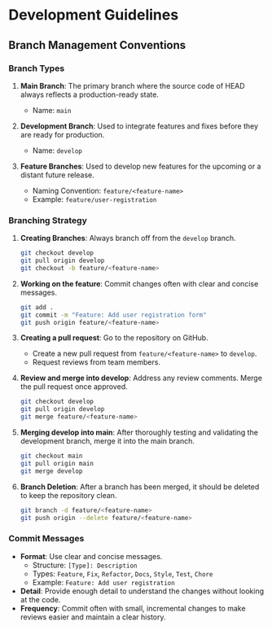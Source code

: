 
# Development Guidelines

## Branch Management Conventions

### Branch Types

1. **Main Branch**: The primary branch where the source code of HEAD always reflects a production-ready state.
   - Name: `main`

2. **Development Branch**: Used to integrate features and fixes before they are ready for production.
   - Name: `develop`

3. **Feature Branches**: Used to develop new features for the upcoming or a distant future release.
   - Naming Convention: `feature/<feature-name>`
   - Example: `feature/user-registration`

### Branching Strategy

1. **Creating Branches**: Always branch off from the `develop` branch.
   ```bash
   git checkout develop
   git pull origin develop
   git checkout -b feature/<feature-name>
   ```

2. **Working on the feature**: Commit changes often with clear and concise messages.
   ```bash
   git add .
   git commit -m "Feature: Add user registration form"
   git push origin feature/<feature-name>
   ```

3. **Creating a pull request**: Go to the repository on GitHub.
   - Create a new pull request from `feature/<feature-name>` to `develop`.
   - Request reviews from team members.

4. **Review and merge into develop**: Address any review comments. Merge the pull request once approved.
   ```bash
   git checkout develop
   git pull origin develop
   git merge feature/<feature-name>
   ```

5. **Merging develop into main**: After thoroughly testing and validating the development branch, merge it into the main branch.
   ```bash
   git checkout main
   git pull origin main
   git merge develop
   ```

6. **Branch Deletion**: After a branch has been merged, it should be deleted to keep the repository clean.
   ```bash
   git branch -d feature/<feature-name>
   git push origin --delete feature/<feature-name>
   ```

### Commit Messages

- **Format**: Use clear and concise messages.
  - Structure: `[Type]: Description`
  - Types: `Feature`, `Fix`, `Refactor`, `Docs`, `Style`, `Test`, `Chore`
  - Example: `Feature: Add user registration`
- **Detail**: Provide enough detail to understand the changes without looking at the code.
- **Frequency**: Commit often with small, incremental changes to make reviews easier and maintain a clear history.


